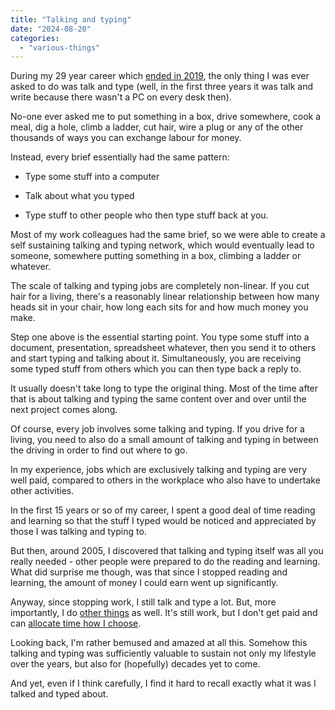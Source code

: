 ```yaml
---
title: "Talking and typing"
date: "2024-08-20"
categories: 
  - "various-things"
---
```


During my 29 year career which [ended in 2019](https://thoughts.uncountable.uk/stopping-work/), the only thing I was ever asked to do was talk and type (well, in the first three years it was talk and write because there wasn't a PC on every desk then).

No-one ever asked me to put something in a box, drive somewhere, cook a meal, dig a hole, climb a ladder, cut hair, wire a plug or any of the other thousands of ways you can exchange labour for money.

Instead, every brief essentially had the same pattern:

- Type some stuff into a computer

- Talk about what you typed

- Type stuff to other people who then type stuff back at you.

Most of my work colleagues had the same brief, so we were able to create a self sustaining talking and typing network, which would eventually lead to someone, somewhere putting something in a box, climbing a ladder or whatever.

The scale of talking and typing jobs are completely non-linear. If you cut hair for a living, there's a reasonably linear relationship between how many heads sit in your chair, how long each sits for and how much money you make.

Step one above is the essential starting point. You type some stuff into a document, presentation, spreadsheet whatever, then you send it to others and start typing and talking about it. Simultaneously, you are receiving some typed stuff from others which you can then type back a reply to.

It usually doesn't take long to type the original thing. Most of the time after that is about talking and typing the same content over and over until the next project comes along.

Of course, every job involves some talking and typing. If you drive for a living, you need to also do a small amount of talking and typing in between the driving in order to find out where to go.

In my experience, jobs which are exclusively talking and typing are very well paid, compared to others in the workplace who also have to undertake other activities.

In the first 15 years or so of my career, I spent a good deal of time reading and learning so that the stuff I typed would be noticed and appreciated by those I was talking and typing to.

But then, around 2005, I discovered that talking and typing itself was all you really needed - other people were prepared to do the reading and learning. What did surprise me though, was that since I stopped reading and learning, the amount of money I could earn went up significantly.

Anyway, since stopping work, I still talk and type a lot. But, more importantly, I do [other things](https://diary.uncountable.uk/) as well. It's still work, but I don't get paid and can [allocate time how I choose](https://thoughts.uncountable.uk/allocating-time/).

Looking back, I'm rather bemused and amazed at all this. Somehow this talking and typing was sufficiently valuable to sustain not only my lifestyle over the years, but also for (hopefully) decades yet to come.

And yet, even if I think carefully, I find it hard to recall exactly what it was I talked and typed about.
